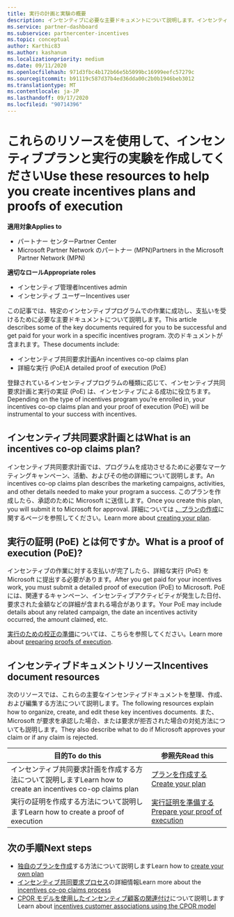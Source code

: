 ```yaml
---
title: 実行の計画と実験の概要
description: インセンティブに必要な主要ドキュメントについて説明します。インセンティブ共同要求計画や詳細な実行 (PoE) の実証などが含まれます。
ms.service: partner-dashboard
ms.subservice: partnercenter-incentives
ms.topic: conceptual
author: Karthic83
ms.author: kashanum
ms.localizationpriority: medium
ms.date: 09/11/2020
ms.openlocfilehash: 971d3fbc4b172b66e5b5099bc16999eefc57279c
ms.sourcegitcommit: b91119c587d37b4ed36dda00c2b0b1946beb3012
ms.translationtype: MT
ms.contentlocale: ja-JP
ms.lasthandoff: 09/17/2020
ms.locfileid: "90714396"
---
```

# <a name="use-these-resources-to-help-you-create-incentives-plans-and-proofs-of-execution"></a><span data-ttu-id="14a1c-103">これらのリソースを使用して、インセンティブプランと実行の実験を作成してください</span><span class="sxs-lookup"><span data-stu-id="14a1c-103">Use these resources to help you create incentives plans and proofs of execution</span></span>

<span data-ttu-id="14a1c-104">**適用対象**</span><span class="sxs-lookup"><span data-stu-id="14a1c-104">**Applies to**</span></span>

- <span data-ttu-id="14a1c-105">パートナー センター</span><span class="sxs-lookup"><span data-stu-id="14a1c-105">Partner Center</span></span>
- <span data-ttu-id="14a1c-106">Microsoft Partner Network のパートナー (MPN)</span><span class="sxs-lookup"><span data-stu-id="14a1c-106">Partners in the Microsoft Partner Network (MPN)</span></span>

<span data-ttu-id="14a1c-107">**適切なロール**</span><span class="sxs-lookup"><span data-stu-id="14a1c-107">**Appropriate roles**</span></span>

- <span data-ttu-id="14a1c-108">インセンティブ管理者</span><span class="sxs-lookup"><span data-stu-id="14a1c-108">Incentives admin</span></span>
- <span data-ttu-id="14a1c-109">インセンティブ ユーザー</span><span class="sxs-lookup"><span data-stu-id="14a1c-109">Incentives user</span></span>

<span data-ttu-id="14a1c-110">この記事では、特定のインセンティブプログラムでの作業に成功し、支払いを受けるために必要な主要ドキュメントについて説明します。</span><span class="sxs-lookup"><span data-stu-id="14a1c-110">This article describes some of the key documents required for you to be successful and get paid for your work in a specific incentives program.</span></span> <span data-ttu-id="14a1c-111">次のドキュメントが含まれます。</span><span class="sxs-lookup"><span data-stu-id="14a1c-111">These documents include:</span></span>

- <span data-ttu-id="14a1c-112">インセンティブ共同要求計画</span><span class="sxs-lookup"><span data-stu-id="14a1c-112">An incentives co-op claims plan</span></span>
- <span data-ttu-id="14a1c-113">詳細な実行 (PoE)</span><span class="sxs-lookup"><span data-stu-id="14a1c-113">A detailed proof of execution (PoE)</span></span>

<span data-ttu-id="14a1c-114">登録されているインセンティブプログラムの種類に応じて、インセンティブ共同要求計画と実行の実証 (PoE) は、インセンティブによる成功に役立ちます。</span><span class="sxs-lookup"><span data-stu-id="14a1c-114">Depending on the type of incentives program you’re enrolled in, your incentives co-op claims plan and your proof of execution (PoE) will be instrumental to your success with incentives.</span></span>

## <a name="what-is-an-incentives-co-op-claims-plan"></a><span data-ttu-id="14a1c-115">インセンティブ共同要求計画とは</span><span class="sxs-lookup"><span data-stu-id="14a1c-115">What is an incentives co-op claims plan?</span></span>

<span data-ttu-id="14a1c-116">インセンティブ共同要求計画では、プログラムを成功させるために必要なマーケティングキャンペーン、活動、およびその他の詳細について説明します。</span><span class="sxs-lookup"><span data-stu-id="14a1c-116">An incentives co-op claims plan describes the marketing campaigns, activities, and other details needed to make your program a success.</span></span> <span data-ttu-id="14a1c-117">このプランを作成したら、承認のために Microsoft に送信します。</span><span class="sxs-lookup"><span data-stu-id="14a1c-117">Once you create this plan, you will submit it to Microsoft for approval.</span></span> <span data-ttu-id="14a1c-118">詳細については [、プランの作成](incentives-create-your-plan.md)に関するページを参照してください。</span><span class="sxs-lookup"><span data-stu-id="14a1c-118">Learn more about [creating your plan](incentives-create-your-plan.md).</span></span>

## <a name="what-is-a-proof-of-execution-poe"></a><span data-ttu-id="14a1c-119">実行の証明 (PoE) とは何ですか。</span><span class="sxs-lookup"><span data-stu-id="14a1c-119">What is a proof of execution (PoE)?</span></span>

<span data-ttu-id="14a1c-120">インセンティブの作業に対する支払いが完了したら、詳細な実行 (PoE) を Microsoft に提出する必要があります。</span><span class="sxs-lookup"><span data-stu-id="14a1c-120">After you get paid for your incentives work, you must submit a detailed proof of execution (PoE) to Microsoft.</span></span> <span data-ttu-id="14a1c-121">PoE には、関連するキャンペーン、インセンティブアクティビティが発生した日付、要求された金額などの詳細が含まれる場合があります。</span><span class="sxs-lookup"><span data-stu-id="14a1c-121">Your PoE may include details about any related campaign, the date an incentives activity occurred, the amount claimed, etc.</span></span> 

<span data-ttu-id="14a1c-122">[実行のための校正の準備](incentives-prepare-your-proof-of-execution.md)については、こちらを参照してください。</span><span class="sxs-lookup"><span data-stu-id="14a1c-122">Learn more about [preparing proofs of execution](incentives-prepare-your-proof-of-execution.md).</span></span>

## <a name="incentives-document-resources"></a><span data-ttu-id="14a1c-123">インセンティブドキュメントリソース</span><span class="sxs-lookup"><span data-stu-id="14a1c-123">Incentives document resources</span></span>

<span data-ttu-id="14a1c-124">次のリソースでは、これらの主要なインセンティブドキュメントを整理、作成、および編集する方法について説明します。</span><span class="sxs-lookup"><span data-stu-id="14a1c-124">The following resources explain how to organize, create, and edit these key incentives documents.</span></span> <span data-ttu-id="14a1c-125">また、Microsoft が要求を承認した場合、または要求が拒否された場合の対処方法についても説明します。</span><span class="sxs-lookup"><span data-stu-id="14a1c-125">They also describe what to do if Microsoft approves your claim or if any claim is rejected.</span></span>

|  <span data-ttu-id="14a1c-126">**目的**</span><span class="sxs-lookup"><span data-stu-id="14a1c-126">**To do this**</span></span>  |  <span data-ttu-id="14a1c-127">**参照先**</span><span class="sxs-lookup"><span data-stu-id="14a1c-127">**Read this**</span></span>  |
|--------------|-----------|
| <span data-ttu-id="14a1c-128">インセンティブ共同要求計画を作成する方法について説明します</span><span class="sxs-lookup"><span data-stu-id="14a1c-128">Learn how to create an incentives co-op claims plan</span></span> | [<span data-ttu-id="14a1c-129">プランを作成する</span><span class="sxs-lookup"><span data-stu-id="14a1c-129">Create your plan</span></span>](incentives-create-your-plan.md)  |
<span data-ttu-id="14a1c-130">実行の証明を作成する方法について説明します</span><span class="sxs-lookup"><span data-stu-id="14a1c-130">Learn how to create a proof of execution</span></span> | [<span data-ttu-id="14a1c-131">実行証明を準備する</span><span class="sxs-lookup"><span data-stu-id="14a1c-131">Prepare your proof of execution</span></span>](incentives-prepare-your-proof-of-execution.md)  |

## <a name="next-steps"></a><span data-ttu-id="14a1c-132">次の手順</span><span class="sxs-lookup"><span data-stu-id="14a1c-132">Next steps</span></span>

- <span data-ttu-id="14a1c-133">[独自のプランを作成](incentives-create-your-plan.md)する方法について説明します</span><span class="sxs-lookup"><span data-stu-id="14a1c-133">Learn how to [create your own plan](incentives-create-your-plan.md)</span></span>
- <span data-ttu-id="14a1c-134">[インセンティブ共同要求プロセス](claims-overview.md)の詳細情報</span><span class="sxs-lookup"><span data-stu-id="14a1c-134">Learn more about the [incentives co-op claims process](claims-overview.md)</span></span>
- <span data-ttu-id="14a1c-135">[CPOR モデルを使用したインセンティブ顧客の関連付け](submit-osa-claim.md)について説明します</span><span class="sxs-lookup"><span data-stu-id="14a1c-135">Learn about [incentives customer associations using the CPOR model](submit-osa-claim.md)</span></span>